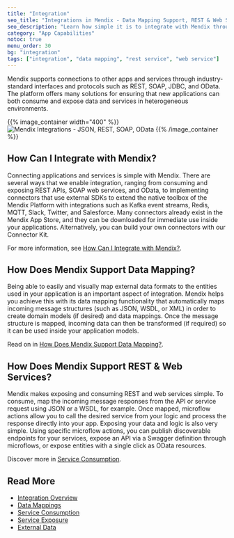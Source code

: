 ```yaml
---
title: "Integration"
seo_title: "Integrations in Mendix - Data Mapping Support, REST & Web Services"
seo_description: "Learn how simple it is to integrate with Mendix through REST API, SOAP Web Services & OData as well as how the platform supports data mapping."
category: "App Capabilities"
notoc: true
menu_order: 30
bg: "integration"
tags: ["integration", "data mapping", "rest service", "web service"]
---
```


Mendix supports connections to other apps and services through industry-standard interfaces and protocols such as REST, SOAP, JDBC, and OData. The platform offers many solutions for ensuring that new applications can both consume and expose data and services in heterogeneous environments.

{{% image_container width="400" %}}
![Mendix Integrations - JSON, REST, SOAP, OData](attachments/integration-overview.png)
{{% /image_container %}}

## How Can I Integrate with Mendix?

Connecting applications and services is simple with Mendix. There are several ways that we enable integration, ranging from consuming and exposing REST APIs, SOAP web services, and OData, to implementing connectors that use external SDKs to extend the native toolbox of the Mendix Platform with integrations such as Kafka event streams, Redis, MQTT, Slack, Twitter, and Salesforce. Many connectors already exist in the Mendix App Store, and they can be downloaded for immediate use inside your applications. Alternatively, you can build your own connectors with our Connector Kit.

For more information, see [How Can I Integrate with Mendix?](integration-overview#integrate-with).

## How Does Mendix Support Data Mapping?

Being able to easily and visually map external data formats to the entities used in your application is an important aspect of integration. Mendix helps you achieve this with its data mapping functionality that automatically maps incoming message structures (such as JSON, WSDL, or XML) in order to create domain models (if desired) and data mappings. Once the message structure is mapped, incoming data can then be transformed (if required) so it can be used inside your application models.

Read on in [How Does Mendix Support Data Mapping?](data-mappings#data-mapping).

## How Does Mendix Support REST & Web Services?

Mendix makes exposing and consuming REST and web services simple. To consume, map the incoming message responses from the API or service request using JSON or a WSDL, for example. Once mapped, microflow actions allow you to call the desired service from your logic and process the response directly into your app. Exposing your data and logic is also very simple. Using specific microflow actions, you can publish discoverable endpoints for your services, expose an API via a Swagger definition through microflows, or expose entities with a single click as OData resources.

Discover more in [Service Consumption](service-consumption).

## Read More

* [Integration Overview](integration-overview)
* [Data Mappings](data-mappings)
* [Service Consumption](service-consumption)
* [Service Exposure](service-exposure)
* [External Data](external-data)
